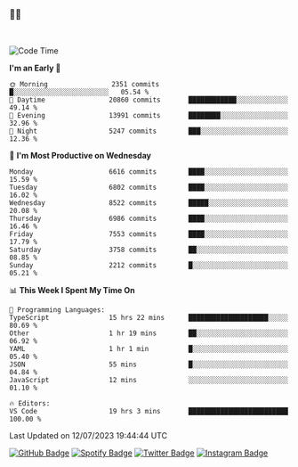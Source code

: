 ### 🤙🍺

<!-- <a href="https://github-readme-stats.vercel.app/api?username=hzak2xx&count_private=true&show_icons=true&theme=dracula">
  <img align="center" src="https://github-readme-stats.vercel.app/api?username=hzak2xx&count_private=true&show_icons=true&theme=dracula" />
</a>
</br> -->
</br>

<!--START_SECTION:waka-->
![Code Time](http://img.shields.io/badge/Code%20Time-2%2C644%20hrs%203%20mins-blue)

**I'm an Early 🐤** 

```text
🌞 Morning                2351 commits        █░░░░░░░░░░░░░░░░░░░░░░░░   05.54 % 
🌆 Daytime                20860 commits       ████████████░░░░░░░░░░░░░   49.14 % 
🌃 Evening                13991 commits       ████████░░░░░░░░░░░░░░░░░   32.96 % 
🌙 Night                  5247 commits        ███░░░░░░░░░░░░░░░░░░░░░░   12.36 % 
```
📅 **I'm Most Productive on Wednesday** 

```text
Monday                   6616 commits        ████░░░░░░░░░░░░░░░░░░░░░   15.59 % 
Tuesday                  6802 commits        ████░░░░░░░░░░░░░░░░░░░░░   16.02 % 
Wednesday                8522 commits        █████░░░░░░░░░░░░░░░░░░░░   20.08 % 
Thursday                 6986 commits        ████░░░░░░░░░░░░░░░░░░░░░   16.46 % 
Friday                   7553 commits        ████░░░░░░░░░░░░░░░░░░░░░   17.79 % 
Saturday                 3758 commits        ██░░░░░░░░░░░░░░░░░░░░░░░   08.85 % 
Sunday                   2212 commits        █░░░░░░░░░░░░░░░░░░░░░░░░   05.21 % 
```


📊 **This Week I Spent My Time On** 

```text
💬 Programming Languages: 
TypeScript               15 hrs 22 mins      ████████████████████░░░░░   80.69 % 
Other                    1 hr 19 mins        ██░░░░░░░░░░░░░░░░░░░░░░░   06.92 % 
YAML                     1 hr 1 min          █░░░░░░░░░░░░░░░░░░░░░░░░   05.40 % 
JSON                     55 mins             █░░░░░░░░░░░░░░░░░░░░░░░░   04.84 % 
JavaScript               12 mins             ░░░░░░░░░░░░░░░░░░░░░░░░░   01.10 % 

🔥 Editors: 
VS Code                  19 hrs 3 mins       █████████████████████████   100.00 % 
```


 Last Updated on 12/07/2023 19:44:44 UTC
<!--END_SECTION:waka-->

[![GitHub Badge](https://img.shields.io/badge/GitHub-100000?style=for-the-badge&logo=github&logoColor=white)](https://github.com/hzak2xx)
[![Spotify Badge](https://img.shields.io/badge/Spotify-1ED760?&style=for-the-badge&logo=spotify&logoColor=white)](https://open.spotify.com/user/uf90s6sbbh75a1mt44clkhkvf)
[![Twitter Badge](https://img.shields.io/badge/Twitter-1DA1F2?style=for-the-badge&logo=twitter&logoColor=white)](https://twitter.com/hzak2xx)
[![Instagram Badge](https://img.shields.io/badge/Instagram-E4405F?style=for-the-badge&logo=instagram&logoColor=white)](https://www.instagram.com/hzak2xx/)
